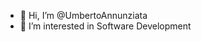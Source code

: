 - 👋 Hi, I’m @UmbertoAnnunziata
- 👀 I’m interested in Software Development

<!---
UmbertoAnnunziata/UmbertoAnnunziata is a ✨ special ✨ repository because its `README.md` (this file) appears on your GitHub profile.
You can click the Preview link to take a look at your changes.
--->
